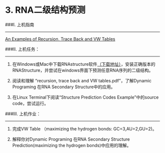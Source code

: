 # 3. RNA二级结构预测

###I. 上机指南

---

[An Examples of Recursion, Trace Back and VW Tables](https://www.jianguoyun.com/p/DTCJc-gQ0NLuBRj9kQ4#dir=%2F2016%2F%E7%94%9F%E7%89%A9%E4%BF%A1%E6%81%AF%E5%AD%A6%E5%AF%BC%E8%AE%BA%2F%E4%B8%8A%E6%9C%BA%E6%96%87%E4%BB%B6%2F2.Structure::mode=0)


###II. 上机任务：

---

1. 在Windows或Mac中下载RNAstructure软件[（下载地址）](http://rna.urmc.rochester.edu/RNAstructure.html)，安装正确版本的RNAStructure，并尝试在windows界面下预测任意RNA序列的二级结构。

2. 阅读和理解 “recursion, trace back and VW tables.pdf”，了解Dynamic Programing 在RNA Secondary Structure中的应用。

3. 在Linux Terminal下阅读“Structure Prediction Codes Example”中的source code，尝试运行。


###III. 上机作业：

---



1. 完成VW Table （maximizing the hydrogen bonds: GC=3,AU=2,GU=2)。

2. 解释你对Dynamic Programing 在RNA Secondary Structure Prediction(maximizing the hydrogen bonds)中应用的理解。



